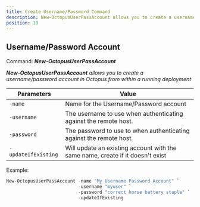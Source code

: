 ```yaml
---
title: Create Username/Password Command
description: New-OctopusUserPassAccount allows you to create a username/password account in Octopus from within a running deployment
position: 10
---
```


## Username/Password Account
Command: **_New-OctopusUserPassAccount_**

_**New-OctopusUserPassAccount** allows you to create a username/password account in Octopus from within a running deployment_

| Parameters                    | Value                                                                                                      |
|-------------------------------|------------------------------------------------------------------------------------------------------------|
| `-name`                       | Name for the Username/Password account                                                                     |
| `-username`                   | The username to use when authenticating against the remote host.                                           |
| `-password`                   | The password to use to when authenticating against the remote host.                                        |
| `-updateIfExisting`           | Will update an existing account with the same name, create if it doesn't exist                             |

Example:
```powershell
New-OctopusUserPassAccount -name "My Username Password Account" `
                           -username "myuser" `
                           -password "correct horse battery staple" `
                           -updateIfExisting
```
